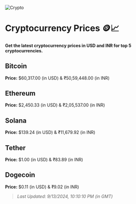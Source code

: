 
![Crypto](https://www.techguide.com.au/wp-content/uploads/2020/11/crypto3.jpeg)

# Cryptocurrency Prices 🪙📈

#### Get the latest cryptocurrency prices in USD and INR for top 5 cryptocurrencies.

## Bitcoin

**Price:** $60,317.00 (in USD) & ₹50,59,448.00 (in INR)

## Ethereum

**Price:** $2,450.33 (in USD) & ₹2,05,537.00 (in INR)

## Solana

**Price:** $139.24 (in USD) & ₹11,679.92 (in INR)

## Tether

**Price:** $1.00 (in USD) & ₹83.89 (in INR)

## Dogecoin

**Price:** $0.11 (in USD) & ₹9.02 (in INR)

> _Last Updated: 9/13/2024, 10:10:10 PM (in GMT)_
